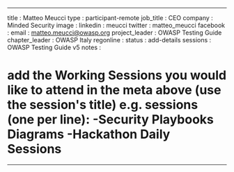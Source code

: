 
---
title           : Matteo Meucci
type            : participant-remote
job_title       : CEO
company         : Minded Security
image           : 
linkedin        : meucci
twitter         : matteo_meucci
facebook        :
email           : matteo.meucci@owasp.org
project_leader  : OWASP Testing Guide
chapter_leader  : OWASP Italy
regonline       :
status          : add-details
sessions        : OWASP Testing Guide v5
notes :

# add the Working Sessions you would like to attend in the meta above (use the session's title) e.g. sessions (one per line): -Security Playbooks Diagrams -Hackathon Daily Sessions
---

<!-- put more details about participant here -->

